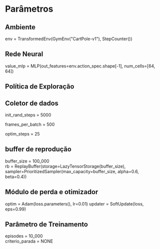 # Parâmetros
## Ambiente
env = TransformedEnv(GymEnv("CartPole-v1"), StepCounter())

## Rede Neural
value_mlp = MLP(out_features=env.action_spec.shape[-1], num_cells=[64, 64])

## Política de Exploração

## Coletor de dados
init_rand_steps = 5000

frames_per_batch = 500 

optim_steps = 25  

## buffer de reprodução
buffer_size = 100_000  
rb = ReplayBuffer(storage=LazyTensorStorage(buffer_size), sampler=PrioritizedSampler(max_capacity=buffer_size, alpha=0.6, beta=0.4))                    

## Módulo de perda e otimizador
optim = Adam(loss.parameters(), lr=0.01)
updater = SoftUpdate(loss, eps=0.99)

## Parâmetro de Treinamento
episodes = 10_000     
criterio_parada = NONE
